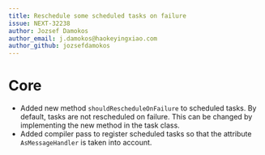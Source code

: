 ```yaml
---
title: Reschedule some scheduled tasks on failure
issue: NEXT-32238
author: Jozsef Damokos
author_email: j.damokos@haokeyingxiao.com
author_github: jozsefdamokos
---
```

# Core
* Added new method `shouldRescheduleOnFailure` to scheduled tasks. By default, tasks are not rescheduled on failure. This can be changed by implementing the new method in the task class.
* Added compiler pass to register scheduled tasks so that the attribute `AsMessageHandler` is taken into account.
